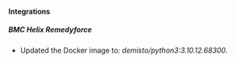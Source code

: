 #### Integrations
##### BMC Helix Remedyforce
- Updated the Docker image to: *demisto/python3:3.10.12.68300*.
